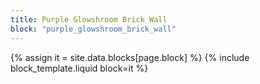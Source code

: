```yaml
---
title: Purple Glowshroom Brick Wall
block: "purple_glowshroom_brick_wall"
---
```


{% assign it = site.data.blocks[page.block] %}
{% include block_template.liquid block=it %}

